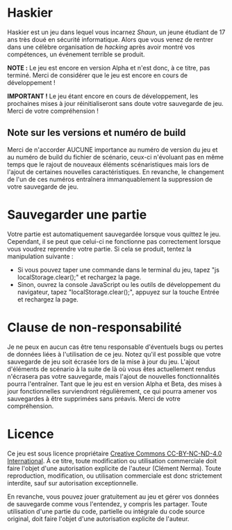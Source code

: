 
# Haskier

Haskier est un jeu dans lequel vous incarnez *Shaun*, un jeune étudiant de 17 ans très doué en sécurité informatique.
Alors que vous venez de rentrer dans une célèbre organisation de *hacking* après avoir montré vos compétences, un événement terrible se produit.

**NOTE :** Le jeu est encore en version Alpha et n'est donc, à ce titre, pas terminé. Merci de considérer que le jeu est encore en cours de développement !

**IMPORTANT !** Le jeu étant encore en cours de développement, les prochaines mises à jour réinitialiseront sans doute votre sauvegarde de jeu. Merci de votre compréhension !

## Note sur les versions et numéro de build

Merci de n'accorder AUCUNE importance au numéro de version du jeu et au numéro de build du fichier de scénario, ceux-ci n'évoluant pas en même temps que le rajout de nouveaux éléments scénaristiques mais lors de l'ajout de certaines nouvelles caractéristiques. En revanche, le changement de l'un de ces numéros entraînera immanquablement la suppression de votre sauvegarde de jeu.

# Sauvegarder une partie

Votre partie est automatiquement sauvegardée lorsque vous quittez le jeu. Cependant, il se peut que celui-ci ne fonctionne pas correctement lorsque vous voudrez reprendre votre partie. Si cela se produit, tentez la manipulation suivante :

- Si vous pouvez taper une commande dans le terminal du jeu, tapez "js localStorage.clear();" et rechargez la page.
- Sinon, ouvrez la console JavaScript ou les outils de développement du navigateur, tapez "localStorage.clear();", appuyez sur la touche <kdb>Entrée</kbd> et rechargez la page.

# Clause de non-responsabilité

Je ne peux en aucun cas être tenu responsable d'éventuels bugs ou pertes de données liées à l'utilisation de ce jeu.
Notez qu'il est possible que votre sauvegarde de jeu soit écrasée lors de la mise à jour du jeu. L'ajout d'éléments de scénario à la suite de là où vous êtes actuellement rendus n'écrasera pas votre sauvegarde, mais l'ajout de nouvelles fonctionnalités pourra l'entraîner.
Tant que le jeu est en version Alpha et Beta, des mises à jour fonctionnelles surviendront régulièrement, ce qui pourra amener vos sauvegardes à être supprimées sans préavis.
Merci de votre compréhension.

# Licence

Ce jeu est sous licence propriétaire [Creative Commons CC-BY-NC-ND-4.0 International](http://creativecommons.org/licenses/by-nc-nd/4.0/).
À ce titre, toute modification ou utilisation commerciale doit faire l'objet d'une autorisation explicite de l'auteur (Clément Nerma). Toute reproduction, modification, ou utilisation commerciale est donc strictement interdite, sauf sur autorisation exceptionnelle.

En revanche, vous pouvez jouer gratuitement au jeu et gérer vos données de sauvegarde comme vous l'entendez, y compris les partager.
Toute utilisation d'une partie du code, partielle ou intégrale du code source original, doit faire l'objet d'une autorisation explicite de l'auteur.
